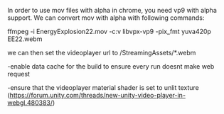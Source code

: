 In order to use mov files with alpha in chrome, you need vp9 with alpha support.  We can convert mov with alpha with following commands:

ffmpeg -i EnergyExplosion22.mov  -c:v libvpx-vp9 -pix_fmt yuva420p EE22.webm

we can then set the videoplayer url to /StreamingAssets/*.webm

-enable data cache for the build to ensure every run doesnt make web request

-ensure that the videoplayer material shader is set to unlit texture (https://forum.unity.com/threads/new-unity-video-player-in-webgl.480383/)



